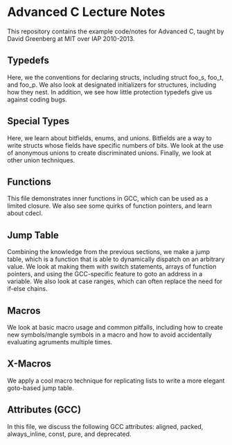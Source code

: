# Advanced C Lecture Notes

This repository contains the example code/notes for Advanced C, taught by David Greenberg at MIT over IAP 2010-2013.

## Typedefs

Here, we the conventions for declaring structs, including struct foo_s, foo_t, and foo_p. We also look at designated initializers for structures, including how they nest. In addition, we see how little protection typedefs give us against coding bugs.

## Special Types

Here, we learn about bitfields, enums, and unions. Bitfields are a way to write structs whose fields have specific numbers of bits. We look at the use of anonymous unions to create discriminated unions. Finally, we look at other union techniques.

## Functions

This file demonstrates inner functions in GCC, which can be used as a limited closure. We also see some quirks of function pointers, and learn about cdecl.

## Jump Table

Combining the knowledge from the previous sections, we make a jump table, which is a function that is able to dynamically dispatch on an arbitrary value. We look at making them with switch statements, arrays of function pointers, and using the GCC-specific feature to goto an address in a variable. We also look at case ranges, which can often replace the need for if-else chains.

## Macros

We look at basic macro usage and common pitfalls, including how to create new symbols/mangle symbols in a macro and how to avoid accidentally evaluating agruments multiple times.

## X-Macros

We apply a cool macro technique for replicating lists to write a more elegant goto-based jump table.

## Attributes (GCC)

In this file, we discuss the following GCC attributes: aligned, packed, always_inline, const, pure, and deprecated.
